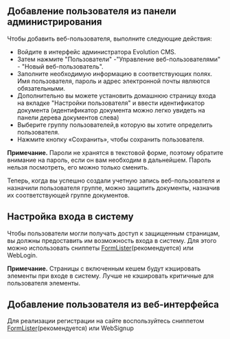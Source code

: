 ## Добавление пользователя из панели администрирования ##
Чтобы добавить веб-пользователя, выполните следующие действия:
* Войдите в интерфейс администратора Evolution CMS.
* Затем нажмите "Пользователи" -"Управление веб-пользователями" - "Новый веб-пользователь".
* Заполните необходимую информацию в соответствующих полях. Имя пользователя, пароль и адрес электронной почты являются обязательными.
* Дополнительно вы можете установить домашнюю страницу входа на вкладке "Настройки пользователя" и ввести идентификатор документа (идентификатор документа можно легко увидеть на панели дерева документов слева)
* Выберите группу пользователей,в которую вы хотите определить пользователя.
* Нажмите кнопку «Сохранить», чтобы сохранить пользователя.

**Примечание.** Пароли не хранятся в текстовой форме, поэтому обратите внимание на пароль, если он вам необходим в дальнейшем. Пароль нельзя посмотреть, его можно только сменить.

Теперь, когда вы успешно создали учетную запись веб-пользователя и назначили пользователя группе, можно защитить документы, назначив их соответствующей группе документов.

## Настройка входа в систему ##
Чтобы пользователи могли получать доступ к защищенным страницам, вы должны предоставить им возможность входа в систему. Для этого можно использовать сниппеты [FormLister](http://docs.evo.im/04_extras/formlister/avtorizaciya_polzovateley.html)(рекомендуется) или WebLogin.

**Примечание.** Страницы с включенным кешем будут кэшировать элементы при входе в систему. Лучше не кэшировать критичные для пользователя элементы.

## Добавление пользователя из веб-интерфейса ##
Для реализации регистрации на сайте воспользуйтесь сниппетом [FormLister](http://docs.evo.im/04_extras/formlister/registraciya_polzovateley.html)(рекомендуется) или WebSignup
